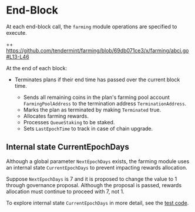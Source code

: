 <!-- order: 5 -->
# End-Block

At each end-block call, the `farming` module operations are specified to execute.

++ https://github.com/tendermint/farming/blob/69db071ce3/x/farming/abci.go#L13-L46

At the end of each block:

- Terminates plans if their end time has passed over the current block time. 

  - Sends all remaining coins in the plan's farming pool account `FarmingPoolAddress` to the termination address `TerminationAddress`.
  - Marks the plan as terminated by making `Terminated` true. 
  - Allocates farming rewards.
  - Processes `QueueStaking` to be staked.
  - Sets `LastEpochTime` to track in case of chain upgrade.

## Internal state CurrentEpochDays

Although a global parameter `NextEpochDays` exists, the farming module uses an internal state `CurrentEpochDays` to prevent impacting rewards allocation. 

Suppose `NextEpochDays` is 7 and it is proposed to change the value to 1 through governance proposal. Although the proposal is passed, rewards allocation must continue to proceed with 7, not 1. 

To explore internal state `CurrentEpochDays` in more detail, see the [test code](https://github.com/tendermint/farming/blob/69db071ce3/x/farming/abci_test.go#L12-L64). 
